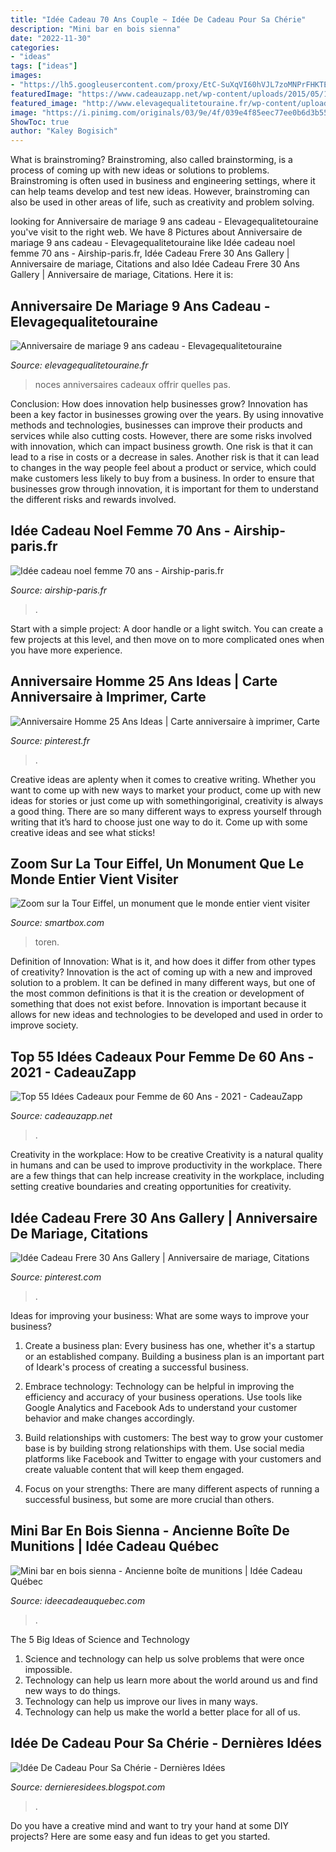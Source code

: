 ```yaml
---
title: "Idée Cadeau 70 Ans Couple ~ Idée De Cadeau Pour Sa Chérie"
description: "Mini bar en bois sienna"
date: "2022-11-30"
categories:
- "ideas"
tags: ["ideas"]
images:
- "https://lh5.googleusercontent.com/proxy/EtC-SuXqVI60hVJL7zoMNPrFHKTEDCwQTOxptBhASJduT19yPhlE1YoMfSjpXQUEyEQj-Yr-VnXEVGbFLwf1h6nP0VgvseiIQAN07vscD6WEn0q9Ue7VFQbMHFqBMOVp-h9i56E=w1200-h630-p-k-no-nu"
featuredImage: "https://www.cadeauzapp.net/wp-content/uploads/2015/05/1fc099af478756cd_640_gift-box.jpg"
featured_image: "http://www.elevagequalitetouraine.fr/wp-content/uploads/2019/05/anniversaires-de-mariage-20-ans-noces-de-porcelaine-services-de-table-ideCC81e-cadeau.jpg"
image: "https://i.pinimg.com/originals/03/9e/4f/039e4f85eec77ee0b6d3b553d0bac933.jpg"
ShowToc: true
author: "Kaley Bogisich"
---
```



What is brainstroming?
Brainstroming, also called brainstorming, is a process of coming up with new ideas or solutions to problems. Brainstroming is often used in business and engineering settings, where it can help teams develop and test new ideas. However, brainstroming can also be used in other areas of life, such as creativity and problem solving.

	

		
looking for Anniversaire de mariage 9 ans cadeau - Elevagequalitetouraine you've visit to the right web. We have 8 Pictures about Anniversaire de mariage 9 ans cadeau - Elevagequalitetouraine like Idée cadeau noel femme 70 ans - Airship-paris.fr, Idée Cadeau Frere 30 Ans Gallery | Anniversaire de mariage, Citations and also Idée Cadeau Frere 30 Ans Gallery | Anniversaire de mariage, Citations. Here it is:
		
    
## Anniversaire De Mariage 9 Ans Cadeau - Elevagequalitetouraine

<img loading=lazy src="http://www.elevagequalitetouraine.fr/wp-content/uploads/2019/05/anniversaires-de-mariage-20-ans-noces-de-porcelaine-services-de-table-ideCC81e-cadeau.jpg" onerror="this.onerror=null;this.src='https://tse1.mm.bing.net/th?id=OIP.JYGVO13_90-p3qypqaPT3QHaHa&amp;pid=15.1';" alt="Anniversaire de mariage 9 ans cadeau - Elevagequalitetouraine">

_Source: elevagequalitetouraine.fr_

>noces anniversaires cadeaux offrir quelles pas. 

	

Conclusion: How does innovation help businesses grow?
Innovation has been a key factor in businesses growing over the years. By using innovative methods and technologies, businesses can improve their products and services while also cutting costs. However, there are some risks involved with innovation, which can impact business growth. One risk is that it can lead to a rise in costs or a decrease in sales. Another risk is that it can lead to changes in the way people feel about a product or service, which could make customers less likely to buy from a business. In order to ensure that businesses grow through innovation, it is important for them to understand the different risks and rewards involved.

    
## Idée Cadeau Noel Femme 70 Ans - Airship-paris.fr

<img loading=lazy src="https://www.airship-paris.fr/wp-content/uploads/2019/09/idee-cadeau-de-noel-femme-70-ans-idee-cadeau-anniversaire-couple-of-idee-cadeau-de-noel-femme-70-ans-1.jpg" onerror="this.onerror=null;this.src='https://tse1.mm.bing.net/th?id=OIP.GEnH2MVP3uKk_i1MP3bYQgHaFP&amp;pid=15.1';" alt="Idée cadeau noel femme 70 ans - Airship-paris.fr">

_Source: airship-paris.fr_

>. 

	

Start with a simple project: A door handle or a light switch. You can create a few projects at this level, and then move on to more complicated ones when you have more experience.

    
## Anniversaire Homme 25 Ans Ideas | Carte Anniversaire à Imprimer, Carte

<img loading=lazy src="https://i.pinimg.com/originals/03/9e/4f/039e4f85eec77ee0b6d3b553d0bac933.jpg" onerror="this.onerror=null;this.src='https://tse4.mm.bing.net/th?id=OIP.G9t6f2C82fFALwTiUZrGFAHaEL&amp;pid=15.1';" alt="Anniversaire Homme 25 Ans Ideas | Carte anniversaire à imprimer, Carte">

_Source: pinterest.fr_

>. 

	

Creative ideas are aplenty when it comes to creative writing. Whether you want to come up with new ways to market your product, come up with new ideas for stories or just come up with somethingoriginal, creativity is always a good thing. There are so many different ways to express yourself through writing that it’s hard to choose just one way to do it. Come up with some creative ideas and see what sticks!

    
## Zoom Sur La Tour Eiffel, Un Monument Que Le Monde Entier Vient Visiter

<img loading=lazy src="https://media.smartbox.com/blog/wp-content/uploads/2018/01/19135114/tour-eiffel-visite.jpg" onerror="this.onerror=null;this.src='https://tse4.mm.bing.net/th?id=OIP.4VFsAkWO7M3v-T4rYeCSCAHaED&amp;pid=15.1';" alt="Zoom sur la Tour Eiffel, un monument que le monde entier vient visiter">

_Source: smartbox.com_

>toren. 

	

Definition of Innovation: What is it, and how does it differ from other types of creativity?
Innovation is the act of coming up with a new and improved solution to a problem. It can be defined in many different ways, but one of the most common definitions is that it is the creation or development of something that does not exist before. Innovation is important because it allows for new ideas and technologies to be developed and used in order to improve society.

    
## Top 55 Idées Cadeaux Pour Femme De 60 Ans - 2021 - CadeauZapp

<img loading=lazy src="https://www.cadeauzapp.net/wp-content/uploads/2015/05/1fc099af478756cd_640_gift-box.jpg" onerror="this.onerror=null;this.src='https://tse3.mm.bing.net/th?id=OIP.QzyF97YjHbROVhHiRc4A1gHaFj&amp;pid=15.1';" alt="Top 55 Idées Cadeaux pour Femme de 60 Ans - 2021 - CadeauZapp">

_Source: cadeauzapp.net_

>. 

	

Creativity in the workplace: How to be creative
Creativity is a natural quality in humans and can be used to improve productivity in the workplace. There are a few things that can help increase creativity in the workplace, including setting creative boundaries and creating opportunities for creativity.

    
## Idée Cadeau Frere 30 Ans Gallery | Anniversaire De Mariage, Citations

<img loading=lazy src="https://i.pinimg.com/736x/90/fb/36/90fb36f435a1c53fcf1410ddc9d7b216.jpg" onerror="this.onerror=null;this.src='https://tse3.mm.bing.net/th?id=OIP.m48CPkmKq1uiBJyXMHtdWwHaE8&amp;pid=15.1';" alt="Idée Cadeau Frere 30 Ans Gallery | Anniversaire de mariage, Citations">

_Source: pinterest.com_

>. 

	

Ideas for improving your business: What are some ways to improve your business?
1. Create a business plan: Every business has one, whether it's a startup or an established company. Building a business plan is an important part of Ideark's process of creating a successful business.
2. Embrace technology: Technology can be helpful in improving the efficiency and accuracy of your business operations. Use tools like Google Analytics and Facebook Ads to understand your customer behavior and make changes accordingly.

3. Build relationships with customers: The best way to grow your customer base is by building strong relationships with them. Use social media platforms like Facebook and Twitter to engage with your customers and create valuable content that will keep them engaged.

4. Focus on your strengths: There are many different aspects of running a successful business, but some are more crucial than others.

    
## Mini Bar En Bois Sienna - Ancienne Boîte De Munitions | Idée Cadeau Québec

<img loading=lazy src="https://www.ideecadeauquebec.com/wp-content/uploads/2020/08/mini-bar-boite-bois-munition-idee-cadeau-quebec-sienna-2.jpg" onerror="this.onerror=null;this.src='https://tse1.mm.bing.net/th?id=OIP.VgyMIFOOnUr-5SQkqatWTgHaIE&amp;pid=15.1';" alt="Mini bar en bois sienna - Ancienne boîte de munitions | Idée Cadeau Québec">

_Source: ideecadeauquebec.com_

>. 

	

The 5 Big Ideas of Science and Technology
1. Science and technology can help us solve problems that were once impossible.
2. Technology can help us learn more about the world around us and find new ways to do things.
3. Technology can help us improve our lives in many ways.
4. Technology can help us make the world a better place for all of us.

    
## Idée De Cadeau Pour Sa Chérie - Dernières Idées

<img loading=lazy src="https://lh5.googleusercontent.com/proxy/EtC-SuXqVI60hVJL7zoMNPrFHKTEDCwQTOxptBhASJduT19yPhlE1YoMfSjpXQUEyEQj-Yr-VnXEVGbFLwf1h6nP0VgvseiIQAN07vscD6WEn0q9Ue7VFQbMHFqBMOVp-h9i56E=w1200-h630-p-k-no-nu" onerror="this.onerror=null;this.src='https://tse4.mm.bing.net/th?id=OIP.F2ZzUSKBy8g5BRYZl6KJnQHaD4&amp;pid=15.1';" alt="Idée De Cadeau Pour Sa Chérie - Dernières Idées">

_Source: dernieresidees.blogspot.com_

>. 

	

Do you have a creative mind and want to try your hand at some DIY projects? Here are some easy and fun ideas to get you started.

